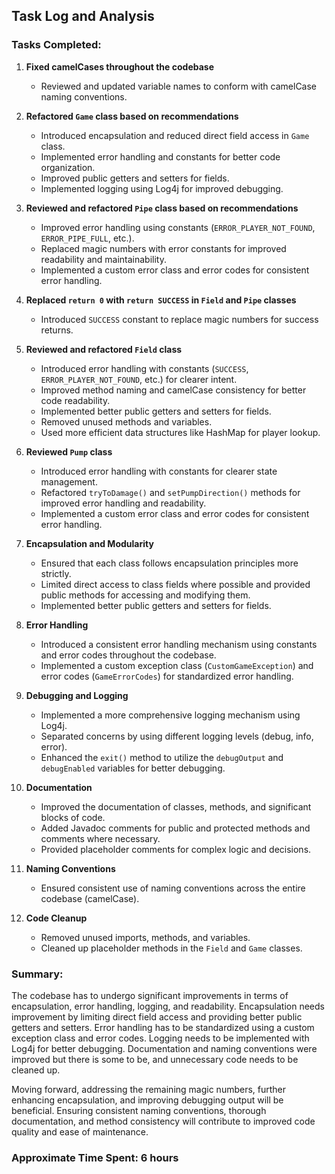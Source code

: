 ## Task Log and Analysis

### Tasks Completed:

1. **Fixed camelCases throughout the codebase**
   - Reviewed and updated variable names to conform with camelCase naming conventions.

2. **Refactored `Game` class based on recommendations**
   - Introduced encapsulation and reduced direct field access in `Game` class.
   - Implemented error handling and constants for better code organization.
   - Improved public getters and setters for fields.
   - Implemented logging using Log4j for improved debugging.

3. **Reviewed and refactored `Pipe` class based on recommendations**
   - Improved error handling using constants (`ERROR_PLAYER_NOT_FOUND`, `ERROR_PIPE_FULL`, etc.).
   - Replaced magic numbers with error constants for improved readability and maintainability.
   - Implemented a custom error class and error codes for consistent error handling.

4. **Replaced `return 0` with `return SUCCESS` in `Field` and `Pipe` classes**
   - Introduced `SUCCESS` constant to replace magic numbers for success returns.

5. **Reviewed and refactored `Field` class**
   - Introduced error handling with constants (`SUCCESS`, `ERROR_PLAYER_NOT_FOUND`, etc.) for clearer intent.
   - Improved method naming and camelCase consistency for better code readability.
   - Implemented better public getters and setters for fields.
   - Removed unused methods and variables.
   - Used more efficient data structures like HashMap for player lookup.

6. **Reviewed `Pump` class**
   - Introduced error handling with constants for clearer state management.
   - Refactored `tryToDamage()` and `setPumpDirection()` methods for improved error handling and readability.
   - Implemented a custom error class and error codes for consistent error handling.

7. **Encapsulation and Modularity**
   - Ensured that each class follows encapsulation principles more strictly.
   - Limited direct access to class fields where possible and provided public methods for accessing and modifying them.
   - Implemented better public getters and setters for fields.

8. **Error Handling**
   - Introduced a consistent error handling mechanism using constants and error codes throughout the codebase.
   - Implemented a custom exception class (`CustomGameException`) and error codes (`GameErrorCodes`) for standardized error handling.

9. **Debugging and Logging**
   - Implemented a more comprehensive logging mechanism using Log4j.
   - Separated concerns by using different logging levels (debug, info, error).
   - Enhanced the `exit()` method to utilize the `debugOutput` and `debugEnabled` variables for better debugging.

10. **Documentation**
    - Improved the documentation of classes, methods, and significant blocks of code.
    - Added Javadoc comments for public and protected methods and comments where necessary.
    - Provided placeholder comments for complex logic and decisions.

11. **Naming Conventions**
    - Ensured consistent use of naming conventions across the entire codebase (camelCase).

12. **Code Cleanup**
    - Removed unused imports, methods, and variables.
    - Cleaned up placeholder methods in the `Field` and `Game` classes.

### Summary:

The codebase has to undergo significant improvements in terms of encapsulation, error handling, logging, and readability. Encapsulation needs improvement by limiting direct field access and providing better public getters and setters. Error handling has to be standardized using a custom exception class and error codes. Logging needs to be implemented with Log4j for better debugging. Documentation and naming conventions were improved but there is some to be, and unnecessary code needs to be cleaned up.

Moving forward, addressing the remaining magic numbers, further enhancing encapsulation, and improving debugging output will be beneficial. Ensuring consistent naming conventions, thorough documentation, and method consistency will contribute to improved code quality and ease of maintenance.


### Approximate Time Spent: 6 hours
